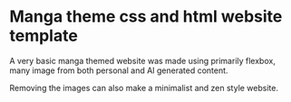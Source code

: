 # Manga theme css and html website template

A very basic manga themed website was made using primarily flexbox, many image from both personal and AI generated content.

Removing the images can also make a minimalist and zen style website. 

